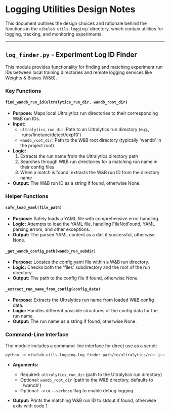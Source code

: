 # Logging Utilities Design Notes

This document outlines the design choices and rationale behind the functions in the `vibelab.utils.logging/` directory, which contain utilities for logging, tracking, and monitoring experiments.

---

## `log_finder.py` - Experiment Log ID Finder

This module provides functionality for finding and matching experiment run IDs between local training directories and remote logging services like Weights & Biases (W&B).

### Key Functions

#### `find_wandb_run_id(ultralytics_run_dir, wandb_root_dir)`

- **Purpose:** Maps local Ultralytics run directories to their corresponding W&B run IDs.
- **Input:**
  - `ultralytics_run_dir`: Path to an Ultralytics run directory (e.g., 'runs/finetune/detect/exp10')
  - `wandb_root_dir`: Path to the W&B root directory (typically 'wandb' in the project root)
- **Logic:**
  1. Extracts the run name from the Ultralytics directory path
  2. Searches through W&B run directories for a matching run name in their config files
  3. When a match is found, extracts the W&B run ID from the directory name
- **Output:** The W&B run ID as a string if found, otherwise None.

### Helper Functions

#### `safe_load_yaml(file_path)`

- **Purpose:** Safely loads a YAML file with comprehensive error handling.
- **Logic:** Attempts to load the YAML file, handling FileNotFound, YAML parsing errors, and other exceptions.
- **Output:** The parsed YAML content as a dict if successful, otherwise None.

#### `_get_wandb_config_path(wandb_run_subdir)`

- **Purpose:** Locates the config.yaml file within a W&B run directory.
- **Logic:** Checks both the 'files' subdirectory and the root of the run directory.
- **Output:** The path to the config file if found, otherwise None.

#### `_extract_run_name_from_config(config_data)`

- **Purpose:** Extracts the Ultralytics run name from loaded W&B config data.
- **Logic:** Handles different possible structures of the config data for the run name.
- **Output:** The run name as a string if found, otherwise None.

### Command-Line Interface

The module includes a command-line interface for direct use as a script:

```bash
python -m vibelab.utils.logging.log_finder path/to/ultralytics/run [path/to/wandb/dir] [-v]
```

- **Arguments:**
  - Required: `ultralytics_run_dir` (path to the Ultralytics run directory)
  - Optional: `wandb_root_dir` (path to the W&B directory, defaults to './wandb')
  - Optional: `-v` or `--verbose` flag to enable debug logging

- **Output:** Prints the matching W&B run ID to stdout if found, otherwise exits with code 1.